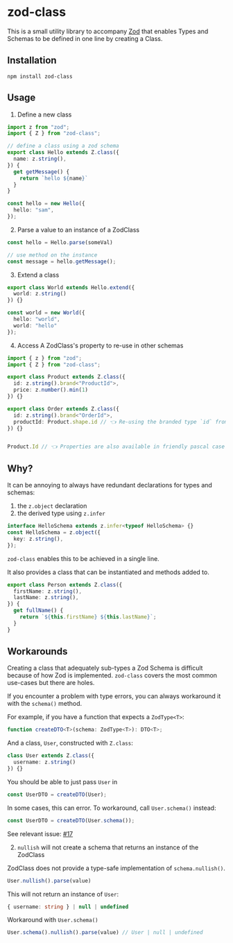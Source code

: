 # zod-class

This is a small utility library to accompany [Zod](https://github.com/colinhacks/zod) that enables Types and Schemas to be defined in one line by creating a Class.

## Installation

```
npm install zod-class
```

## Usage

1. Define a new class

```ts
import z from "zod";
import { Z } from "zod-class";

// define a class using a zod schema
export class Hello extends Z.class({
  name: z.string(),
}) {
  get getMessage() {
    return `hello ${name}`
  }
}

const hello = new Hello({
  hello: "sam",
});
```

2. Parse a value to an instance of a ZodClass
```ts
const hello = Hello.parse(someVal)

// use method on the instance 
const message = hello.getMessage();
```

3. Extend a class

```ts
export class World extends Hello.extend({
  world: z.string()
}) {}

const world = new World({
  hello: "world",
  world: "hello"
});
```

4. Access A ZodClass's property to re-use in other schemas

```ts
import { z } from "zod";
import { Z } from "zod-class";

export class Product extends Z.class({
  id: z.string().brand<"ProductId">,
  price: z.number().min(1)
}) {}

export class Order extends Z.class({
  id: z.string().brand<"OrderId">,
  productId: Product.shape.id // 👈 Re-using the branded type `id` from `Product` class 
}) {}


Product.Id // 👈 Properties are also available in friendly pascal case directly on the class constructor
```


## Why?

It can be annoying to always have redundant declarations for types and schemas:

1. the `z.object` declaration
2. the derived type using `z.infer`

```ts
interface HelloSchema extends z.infer<typeof HelloSchema> {}
const HelloSchema = z.object({
  key: z.string(),
});
```

`zod-class` enables this to be achieved in a single line.

It also provides a class that can be instantiated and methods added to.

```ts
export class Person extends Z.class({
  firstName: z.string(),
  lastName: z.string(),
}) {
  get fullName() {
    return `${this.firstName} ${this.lastName}`;
  }
}
```



## Workarounds

Creating a class that adequately sub-types a Zod Schema is difficult because of how Zod is implemented. `zod-class` covers the most common use-cases but there are holes.

If you encounter a problem with type errors, you can always workaround it with the `schema()` method.

For example, if you have a function that expects a `ZodType<T>`:
```ts
function createDTO<T>(schema: ZodType<T>): DTO<T>;
```

And a class, `User`, constructed with `Z.class`:
```ts
class User extends Z.class({
  username: z.string()
}) {}

```

You should be able to just pass `User` in
```ts
const UserDTO = createDTO(User);
```

In some cases, this can error. To workaround, call `User.schema()` instead:
```ts
const UserDTO = createDTO(User.schema());
```

See relevant issue: [#17](https://github.com/sam-goodwin/zod-class/issues/17)

2. `nullish` will not create a schema that returns an instance of the ZodClass

ZodClass does not provide a type-safe implementation of `schema.nullish()`.

```ts
User.nullish().parse(value) 
```

This will not return an instance of `User`:
```ts
{ username: string } | null | undefined
```

Workaround with `User.schema()`
```ts
User.schema().nullish().parse(value) // User | null | undefined
```